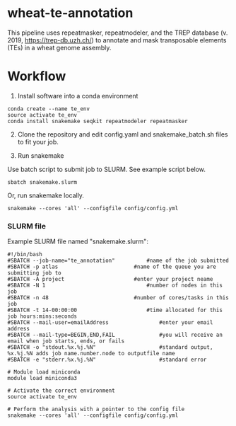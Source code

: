# wheat-te-annotation

This pipeline uses repeatmasker, repeatmodeler, and the TREP database  (v. 2019, https://trep-db.uzh.ch/) to annotate and mask transposable elements (TEs) in a wheat genome assembly.

# Workflow

1. Install software into a conda environment

```
conda create --name te_env
source activate te_env
conda install snakemake seqkit repeatmodeler repeatmasker 
```

2. Clone the repository and edit config.yaml and snakemake_batch.sh files to fit your job.

3. Run snakemake

Use batch script to submit job to SLURM. See example script below.

```
sbatch snakemake.slurm
```

Or, run snakemake locally.

```
snakemake --cores 'all' --configfile config/config.yml
```

### SLURM file

Example SLURM file named "snakemake.slurm":

```
#!/bin/bash
#SBATCH --job-name="te_annotation"		    #name of the job submitted
#SBATCH -p atlas			            #name of the queue you are submitting job to
#SBATCH -A project			            #enter your project neame
#SBATCH -N 1			    	            #number of nodes in this job
#SBATCH -n 48				            #number of cores/tasks in this job
#SBATCH -t 14-00:00:00			            #time allocated for this job hours:mins:seconds
#SBATCH --mail-user=emailAddress	            #enter your email address
#SBATCH --mail-type=BEGIN,END,FAIL	            #you will receive an email when job starts, ends, or fails
#SBATCH -o "stdout.%x.%j.%N"		            #standard output, %x.%j.%N adds job name.number.node to outputfile name
#SBATCH -e "stderr.%x.%j.%N"		            #standard error

# Module load miniconda
module load miniconda3

# Activate the correct environment
source activate te_env

# Perform the analysis with a pointer to the config file
snakemake --cores 'all' --configfile config/config.yml
```
